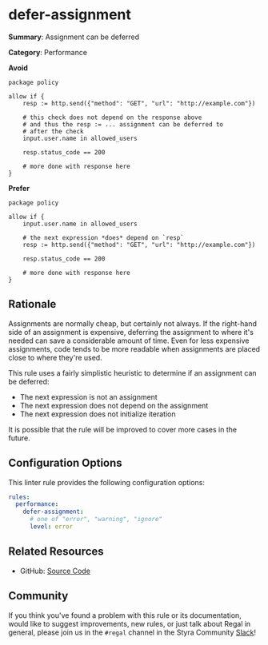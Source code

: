 # defer-assignment

**Summary**: Assignment can be deferred

**Category**: Performance

**Avoid**
```rego
package policy

allow if {
    resp := http.send({"method": "GET", "url": "http://example.com"})

    # this check does not depend on the response above
    # and thus the resp := ... assignment can be deferred to
    # after the check
    input.user.name in allowed_users

    resp.status_code == 200

    # more done with response here
}
```

**Prefer**
```rego
package policy

allow if {
    input.user.name in allowed_users

    # the next expression *does* depend on `resp`
    resp := http.send({"method": "GET", "url": "http://example.com"})

    resp.status_code == 200

    # more done with response here
}
```

## Rationale

Assignments are normally cheap, but certainly not always. If the right-hand side of an assignment is expensive,
deferring the assignment to where it's needed can save a considerable amount of time. Even for less expensive
assignments, code tends to be more readable when assignments are placed close to where they're used.

This rule uses a fairly simplistic heuristic to determine if an assignment can be deferred:

- The next expression is not an assignment
- The next expression does not depend on the assignment
- The next expression does not initialize iteration

It is possible that the rule will be improved to cover more cases in the future.

## Configuration Options

This linter rule provides the following configuration options:

```yaml
rules:
  performance:
    defer-assignment:
      # one of "error", "warning", "ignore"
      level: error
```

## Related Resources

- GitHub: [Source Code](https://github.com/StyraInc/regal/blob/main/bundle/regal/rules/performance/defer-assignment/defer_assignment.rego)

## Community

If you think you've found a problem with this rule or its documentation, would like to suggest improvements, new rules,
or just talk about Regal in general, please join us in the `#regal` channel in the Styra Community
[Slack](https://inviter.co/styra)!
